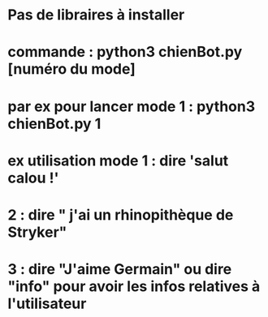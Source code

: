 # Pas de libraires à installer
# commande : python3 chienBot.py [numéro du mode]
# par ex pour lancer mode 1 : python3 chienBot.py 1
# ex utilisation mode 1 : dire 'salut calou !'
#                     2 : dire " j'ai un rhinopithèque de Stryker"
#                     3 : dire "J'aime Germain" ou dire "info" pour avoir les infos relatives à l'utilisateur
